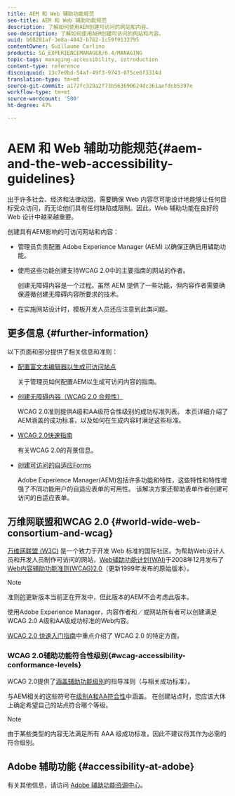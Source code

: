 ```yaml
---
title: AEM 和 Web 辅助功能规范
seo-title: AEM 和 Web 辅助功能规范
description: 了解如何使用AEM创建可访问的网站和内容。
seo-description: 了解如何使用AEM创建可访问的网站和内容。
uuid: b68281af-3e8a-4842-b762-1c59f9132795
contentOwner: Guillaume Carlino
products: SG_EXPERIENCEMANAGER/6.4/MANAGING
topic-tags: managing-accessibility, introduction
content-type: reference
discoiquuid: 13c7e0bd-54af-49f3-9743-075ce6f3314d
translation-type: tm+mt
source-git-commit: a172fc329a2f73b563690624dc361aefdcb5397e
workflow-type: tm+mt
source-wordcount: '500'
ht-degree: 47%

---
```



# AEM 和 Web 辅助功能规范{#aem-and-the-web-accessibility-guidelines}

出于许多社会、经济和法律动因，需要确保 Web 内容尽可能设计地能够让任何目标受众访问，而无论他们具有任何缺陷或限制。因此，Web 辅助功能在良好的 Web 设计中越来越重要。

创建具有AEM影响的可访问网站和内容：

* 管理员负责配置 Adobe Experience Manager (AEM) 以确保正确启用辅助功能。
* 使用这些功能创建支持WCAG 2.0中的主要指南的网站的作者。

   创建无障碍内容是一个过程。虽然 AEM 提供了一些功能，但内容作者需要确保遵循创建无障碍内容所要求的技术。

* 在实施网站设计时，模板开发人员还应注意到此类问题。

## 更多信息 {#further-information}

以下页面和部分提供了相关信息和准则：

* [配置富文本编辑器以生成可访问站点](/help/sites-administering/rte-accessible-content.md)

   关于管理员如何配置AEM以生成可访问内容的指南。

* [创建无障碍内容（WCAG 2.0 合规性）](/help/sites-authoring/creating-accessible-content.md)

   WCAG 2.0准则提供A级和AA级符合性级别的成功标准列表。 本页详细介绍了AEM涵盖的成功标准，以及如何在生成内容时满足这些标准。

* [WCAG 2.0快速指南](/help/managing/qg-wcag.md)

   有关WCAG 2.0的背景信息。

* [创建可访问的自适应Forms](/help/forms/using/creating-accessible-adaptive-forms.md)

   Adobe Experience Manager(AEM)包括许多功能和特性，这些特性和特性增强了不同功能用户的自适应表单的可用性。 该解决方案还帮助表单作者创建可访问的自适应表单。

## 万维网联盟和WCAG 2.0 {#world-wide-web-consortium-and-wcag}

[万维网联盟 (W3C)](https://www.w3.org/) 是一个致力于开发 Web 标准的国际社区。为帮助Web设计人员和开发人员制作可访问的网站，[Web辅助功能计划(WAI)](https://www.w3.org/WAI/)于2008年12月发布了[Web内容辅助功能准则(WCAG)2.0](https://www.w3.org/TR/WCAG20/)（更新1999年发布的原始版本）。

>[!NOTE]
>
>准则[的](https://www.w3.org/TR/WCAG21/)更新版本当前正在开发中，但此版本的AEM不会考虑此版本。

使用Adobe Experience Manager，内容作者和／或网站所有者可以创建满足WCAG 2.0 A级和AA级成功标准的Web内容。

[WCAG 2.0 快速入门指南](/help/managing/qg-wcag.md)中重点介绍了 WCAG 2.0 的特定方面。

### WCAG 2.0辅助功能符合性级别{#wcag-accessibility-conformance-levels}

WCAG 2.0提供了[涵盖辅助功能级别](https://www.w3.org/TR/UNDERSTANDING-WCAG20/conformance.html)的指导准则（与相关成功标准）。

与AEM相关的这些符号在[级别A和AA符合性](/help/sites-authoring/creating-accessible-content.md)中涵盖。 在创建站点时，您应该大体上确定希望自己的站点符合哪个等级。

>[!NOTE]
>
>由于某些类型的内容无法满足所有 AAA 级成功标准，因此不建议将其作为必需的符合级别。

## Adobe 辅助功能 {#accessibility-at-adobe}

有关其他信息，请访问 [Adobe 辅助功能资源中心](https://www.adobe.com/accessibility/)。
